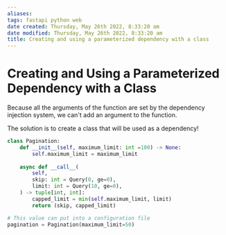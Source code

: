 ```yaml
---
aliases: 
tags: fastapi python web 
date created: Thursday, May 26th 2022, 8:33:20 am
date modified: Thursday, May 26th 2022, 8:33:20 am
title: Creating and using a parameterized dependency with a class
---
```


# Creating and Using a Parameterized Dependency with a Class

Because all the arguments of the function are set by the dependency injection system, we can't add an argument to the function.

The solution is to create a class that will be used as a dependency!

```python
class Pagination:
    def __init__(self, maximum_limit: int =100) -> None:
        self.maximum_limit = maximum_limit
        
    async def __call__(
        self, 
        skip: int = Query(0, ge=0), 
        limit: int = Query(10, ge=0),
    ) -> tuple[int, int]:
        capped_limit = min(self.maximum_limit, limit)
        return (skip, capped_limit)

# This value can put into a configuration file
pagination = Pagination(maximum_limit=50) 
```

